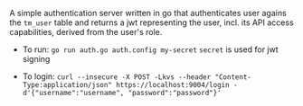 <!--
    Licensed to the Apache Software Foundation (ASF) under one
    or more contributor license agreements.  See the NOTICE file
    distributed with this work for additional information
    regarding copyright ownership.  The ASF licenses this file
    to you under the Apache License, Version 2.0 (the
    "License"); you may not use this file except in compliance
    with the License.  You may obtain a copy of the License at

      http://www.apache.org/licenses/LICENSE-2.0

    Unless required by applicable law or agreed to in writing,
    software distributed under the License is distributed on an
    "AS IS" BASIS, WITHOUT WARRANTIES OR CONDITIONS OF ANY
    KIND, either express or implied.  See the License for the
    specific language governing permissions and limitations
    under the License.
-->


A simple authentication server written in go that authenticates user agains the `tm_user` table and returns a jwt representing the user, incl. its API access capabilities, derived from the user's role.

* To run:
`go run auth.go auth.config my-secret`
`secret` is used for jwt signing

* To login:
`curl --insecure -X POST -Lkvs --header "Content-Type:application/json" https://localhost:9004/login -d'{"username":"username", "password":"password"}'`

